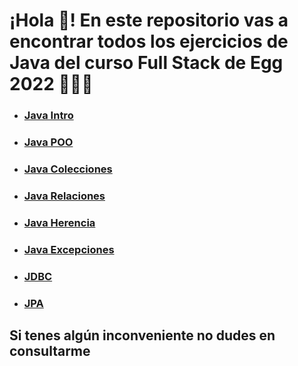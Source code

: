 # ¡Hola 👋! En este repositorio vas a encontrar todos los ejercicios de Java del curso Full Stack de Egg 2022 👨🏻‍💻 

- ### [Java Intro](https://github.com/felipemassera/java-egg-fullstack/java-egg-fullstack/tree/main/Java%20Intro)
- ### [Java POO](https://github.com/felipemassera/java-egg-fullstack/java-egg-fullstack/tree/main/Java%20POO)
- ### [Java Colecciones](https://github.com/felipemassera/java-egg-fullstack/java-egg-fullstack/tree/main/Java%20Colecciones)
- ### [Java Relaciones](https://github.com/felipemassera/java-egg-fullstack/java-egg-fullstack/tree/main/Java%20Relaciones)
- ### [Java Herencia](https://github.com/felipemassera/java-egg-fullstack/java-egg-fullstack/tree/main/Java%20Herencia)
- ### [Java Excepciones](https://github.com/felipemassera/java-egg-fullstack/java-egg-fullstack/tree/main/Java%20Excepciones)
- ### [JDBC](https://github.com/felipemassera/java-egg-fullstack/java-egg-fullstack/tree/main/Java%20JDBC/Ejercicios%20Obligatorios/Ejercicio1)
- ### [JPA](https://github.com/felipemassera/java-egg-fullstack/java-egg-fullstack/tree/main/Java%20JPA/Ejercicios%20Obligatorios/Ejercicio1)

## Si tenes algún inconveniente no dudes en consultarme
